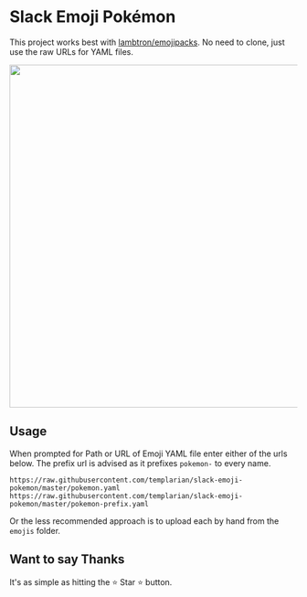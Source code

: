 # Slack Emoji Pokémon

This project works best with [lambtron/emojipacks](https://github.com/lambtron/emojipacks). No need to clone, just use the raw URLs for YAML files.

<img src="http://i.imgur.com/MQeQUO3.gif" width="600" />

## Usage

When prompted for Path or URL of Emoji YAML file enter either of the urls below. The prefix url is advised as it prefixes `pokemon-` to every name.

```
https://raw.githubusercontent.com/templarian/slack-emoji-pokemon/master/pokemon.yaml
https://raw.githubusercontent.com/templarian/slack-emoji-pokemon/master/pokemon-prefix.yaml
```

Or the less recommended approach is to upload each by hand from the `emojis` folder.

## Want to say Thanks

It's as simple as hitting the :star: Star :star: button.
